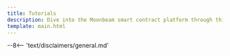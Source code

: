 ```yaml
---
title: Tutorials
description: Dive into the Moonbeam smart contract platform through this compiled list of step-by-step tutorials on a variety of subjects.
template: main.html
---
```


<div class='subsection-wrapper'></div>
<div class='disclaimer'>
--8<-- 'text/disclaimers/general.md'
</div>